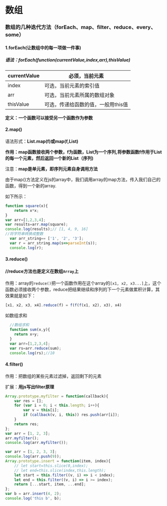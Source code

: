 # 数组

### 数组的几种迭代方法（forEach、map、filter、reduce、every、some）

#### 1.forEach(让数组中的每一项做一件事)

##### 语法：forEach(function(currentValue,index,arr),thisValue)

| currentValue | 必须，当前元素                     |
| ------------ | ---------------------------------- |
| index        | 可选，当前元素的索引值             |
| arr          | 可选，当前元素所属的数组对象       |
| thisValue    | 可选，传递给函数的值，一般用this值 |

**定义：一个函数可以接受另一个函数作为参数**

#### 2.map()

语法形式：**List.map(f)**或**map(f,List)**

**作用：map函数接收两个参数，f为函数，List为一个序列,将参数函数f作用于List的每一个元素，然后返回一个新的List（序列)**

注意：**map是单元素，即序列元素自身调用方法**

由于map()方法定义在js的array中，我们调用array的map方法，传入我们自己的函数，得到一个新的array.

如下所示：

```js
function square(x){
    return x*x;
}
var arr=[1,2,3,4];
var results=arr.map(square); 
console.log(results);// [1, 4, 9, 16]
//将字符串转换成整数
  var arr_string== ['1', '2', '3'];
  var r = arr_string.map(s=>parseInt(s));
  console.log(r);
```

#### 3.reduce()

#### //reduce方法也是定义在数组`Array`上

作用：array的`reduce()`把一个函数作用在这个array的`[x1, x2, x3...]`上，这个函数必须接收两个参数，reduce把结果继续和序列的下一个元素做累积计算，其效果就是如下：

```js
[x1, x2, x3, x4].reduce(f) = f(f(f(x1, x2), x3), x4)
```

如数组求和

```js
  //数组求和
  function sum(x,y){
    return x+y;
  }
  var arr=[1,2,3,4];
  var rs=arr.reduce(sum);
  console.log(rs);//10
```

#### 4.filter()

作用：把数组的某些元素过滤掉，返回剩下的元素

扩展：**用js写出filter原理**

```js
Array.prototype.myfilter = function(callback){
    var res = [];
    for (var i = 0; i < this.length; i++){
        var v = this[i];
        if (callback(v, i, this)) res.push(arr[i]);
    }
    return res;
};
var arr = [1, 2, 3];
arr.myfilter();
console.log(arr.myfilter());
```

```js
var arr = [1, 2, 3, 3];
console.log(arr.push(9));
Array.prototype.insert = function(item, index){
    // let start=this.slice(0,index);
    // let end=this.slice(index,this.length);
    let start = this.filter((v, i) => i < index);
    let end = this.filter((v, i) => i >= index);
    return [...start, item, ...end];
};
var b = arr.insert(4, 2);
console.log('this b', b);
```

